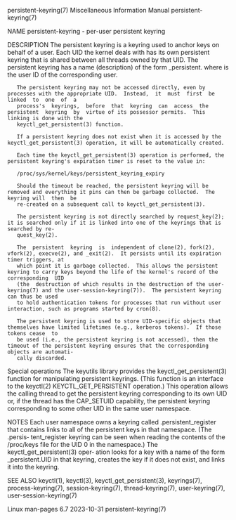 persistent-keyring(7)					       Miscellaneous Information Manual						 persistent-keyring(7)

NAME
       persistent-keyring - per-user persistent keyring

DESCRIPTION
       The  persistent	keyring	 is  a keyring used to anchor keys on behalf of a user.	 Each UID the kernel deals with has its own persistent keyring that is
       shared between all threads owned by that UID.  The persistent keyring has a name (description) of the form _persistent.<UID> where <UID> is the user ID
       of the corresponding user.

       The persistent keyring may not be accessed directly, even by processes with the appropriate UID.	 Instead,  it  must  first  be	linked	to  one	 of  a
       process's  keyrings,  before  that  keyring  can	 access	 the  persistent  keyring  by  virtue of its possessor permits.	 This linking is done with the
       keyctl_get_persistent(3) function.

       If a persistent keyring does not exist when it is accessed by the keyctl_get_persistent(3) operation, it will be automatically created.

       Each time the keyctl_get_persistent(3) operation is performed, the persistent keyring's expiration timer is reset to the value in:

	   /proc/sys/kernel/keys/persistent_keyring_expiry

       Should the timeout be reached, the persistent keyring will be removed and everything it pins can then be garbage collected.  The keyring will  then  be
       re-created on a subsequent call to keyctl_get_persistent(3).

       The persistent keyring is not directly searched by request_key(2); it is searched only if it is linked into one of the keyrings that is searched by re‐
       quest_key(2).

       The  persistent	keyring	 is  independent of clone(2), fork(2), vfork(2), execve(2), and _exit(2).  It persists until its expiration timer triggers, at
       which point it is garbage collected.  This allows the persistent keyring to carry keys beyond the life of the kernel's record of the corresponding  UID
       (the  destruction of which results in the destruction of the user-keyring(7) and the user-session-keyring(7)).  The persistent keyring can thus be used
       to hold authentication tokens for processes that run without user interaction, such as programs started by cron(8).

       The persistent keyring is used to store UID-specific objects that themselves have limited lifetimes (e.g., kerberos tokens).  If those tokens cease  to
       be used (i.e., the persistent keyring is not accessed), then the timeout of the persistent keyring ensures that the corresponding objects are automati‐
       cally discarded.

   Special operations
       The  keyutils  library  provides	 the  keyctl_get_persistent(3)	function  for manipulating persistent keyrings.	 (This function is an interface to the
       keyctl(2) KEYCTL_GET_PERSISTENT operation.)  This operation allows the calling thread to get the persistent keyring corresponding to its own UID or, if
       the thread has the CAP_SETUID capability, the persistent keyring corresponding to some other UID in the same user namespace.

NOTES
       Each user namespace owns a keyring called .persistent_register that contains links to all of the persistent keys	 in  that  namespace.	(The  .persis‐
       tent_register keyring can be seen when reading the contents of the /proc/keys file for the UID 0 in the namespace.)  The keyctl_get_persistent(3) oper‐
       ation looks for a key with a name of the form _persistent.UID in that keyring, creates the key if it does not exist, and links it into the keyring.

SEE ALSO
       keyctl(1), keyctl(3), keyctl_get_persistent(3), keyrings(7), process-keyring(7), session-keyring(7), thread-keyring(7), user-keyring(7),
       user-session-keyring(7)

Linux man-pages 6.7							  2023-10-31							 persistent-keyring(7)
